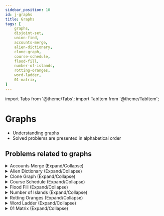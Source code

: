 ```yaml
---
sidebar_position: 10
id: j-graphs
title: Graphs 
tags: [
    graphs,
    disjoint-set,
    union-find,
    accounts-merge,
    alien-dictionary,
    clone-graph,
    course-schedule,
    flood-fill,
    number-of-islands,
    rotting-oranges,
    word-ladder,
    01-matrix,
]
---
```


import Tabs from '@theme/Tabs';
import TabItem from '@theme/TabItem';

# Graphs 

- Understanding graphs 
- Solved problems are presented in alphabetical order

## Problems related to graphs 

<details> 
<summary> Accounts Merge (Expand/Collapse) </summary> 

### [↗ See LeetCode Problem #721](https://leetcode.com/problems/accounts-merge/)

### 🏷 disjoint-set
### 🏷 union-find

<Tabs>
<TabItem value="java" label="Java">

```java showLineNumbers
public class Solution {
    public static void main(String[] args) {
        System.out.println("Hello, world!");
    }
}
```

</TabItem>
</Tabs>

</details>

<details> 
<summary> Alien Dictionary (Expand/Collapse) </summary> 

### [↗ See LeetCode Problem #269](https://leetcode.com/problems/alien-dictionary/)

<Tabs>
<TabItem value="java" label="Java">

```java showLineNumbers
public class Solution {
    public static void main(String[] args) {
        System.out.println("Hello, world!");
    }
}
```

</TabItem>
</Tabs>

</details>

<details> 
<summary> Clone Graph (Expand/Collapse) </summary> 

### [↗ See LeetCode Problem #133](https://leetcode.com/problems/clone-graph/)

<Tabs>
<TabItem value="java" label="Java">

```java showLineNumbers
public class Solution {
    public static void main(String[] args) {
        System.out.println("Hello, world!");
    }
}
```

</TabItem>
</Tabs>

</details>

<details> 
<summary> Course Schedule (Expand/Collapse) </summary> 

### [↗ See LeetCode Problem #207](https://leetcode.com/problems/course-schedule/)

<Tabs>
<TabItem value="java" label="Java">

```java showLineNumbers
public class Solution {
    public static void main(String[] args) {
        System.out.println("Hello, world!");
    }
}
```

</TabItem>
</Tabs>

</details>

<details> 
<summary> Flood Fill (Expand/Collapse) </summary>  
    
### [↗ See LeetCode Problem #733](https://leetcode.com/problems/flood-fill/)

<Tabs>
<TabItem value="java" label="Java">

```java showLineNumbers
public class Solution {
    public static void main(String[] args) {
        System.out.println("Hello, world!");
    }
}
```

</TabItem>
</Tabs>

</details>

<details> 
<summary> Number of Islands (Expand/Collapse) </summary>  

### [↗ See LeetCode Problem #200](https://leetcode.com/problems/number-of-islands/)

<Tabs>
<TabItem value="java" label="Java">

```java showLineNumbers
public class Solution {
    public static void main(String[] args) {
        System.out.println("Hello, world!");
    }
}
```

</TabItem>
</Tabs>

</details>

<details> 
<summary> Rotting Oranges (Expand/Collapse) </summary> 

### [↗ See LeetCode Problem #994](https://leetcode.com/problems/rotting-oranges/)

<Tabs>
<TabItem value="java" label="Java">

```java showLineNumbers
public class Solution {
    public static void main(String[] args) {
        System.out.println("Hello, world!");
    }
}
```

</TabItem>
</Tabs>

</details>

<details> 
<summary> Word Ladder (Expand/Collapse) </summary> 

### [↗ Word Ladder](./e-hash-set.md)

</details>

<details> 
<summary> 01 Matrix (Expand/Collapse) </summary> 

### [↗ See LeetCode Problem #542](https://leetcode.com/problems/01-matrix/)

<Tabs>
<TabItem value="java" label="Java">

```java showLineNumbers
public class Solution {
    public static void main(String[] args) {
        System.out.println("Hello, world!");
    }
}
```

</TabItem>
</Tabs>

</details>